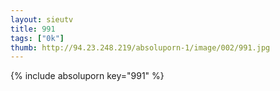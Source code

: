```yaml
--- 
layout: sieutv
title: 991
tags: ["0k"]
thumb: http://94.23.248.219/absoluporn-1/image/002/991.jpg
---
```

{% include absoluporn key="991" %} 
